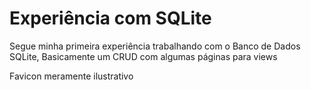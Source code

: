 # Experiência com SQLite
Segue minha primeira experiência trabalhando com o Banco de Dados SQLite,
Basicamente um CRUD com algumas páginas para views

Favicon meramente ilustrativo

